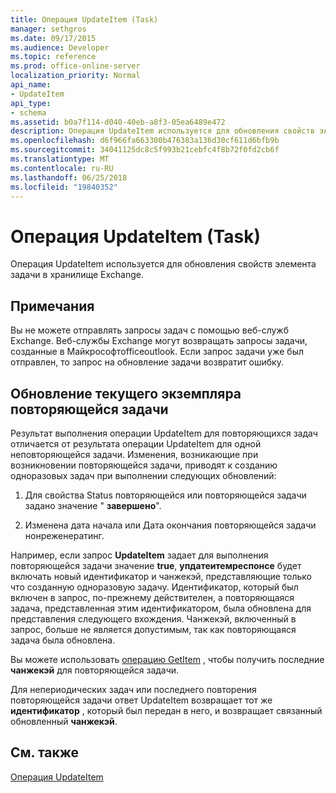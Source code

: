 ```yaml
---
title: Операция UpdateItem (Task)
manager: sethgros
ms.date: 09/17/2015
ms.audience: Developer
ms.topic: reference
ms.prod: office-online-server
localization_priority: Normal
api_name:
- UpdateItem
api_type:
- schema
ms.assetid: b0a7f114-d040-40eb-a8f3-05ea6489e472
description: Операция UpdateItem используется для обновления свойств элемента задачи в хранилище Exchange.
ms.openlocfilehash: d6f966fa663300b476383a136d30cf611d6bfb9b
ms.sourcegitcommit: 34041125dc8c5f993b21cebfc4f8b72f0fd2cb6f
ms.translationtype: MT
ms.contentlocale: ru-RU
ms.lasthandoff: 06/25/2018
ms.locfileid: "19840352"
---
```

# <a name="updateitem-operation-task"></a>Операция UpdateItem (Task)

Операция UpdateItem используется для обновления свойств элемента задачи в хранилище Exchange.
  
## <a name="remarks"></a>Примечания

Вы не можете отправлять запросы задач с помощью веб-служб Exchange. Веб-службы Exchange могут возвращать запросы задачи, созданные в Майкрософтofficeoutlook. Если запрос задачи уже был отправлен, то запрос на обновление задачи возвратит ошибку.
  
## <a name="updating-the-current-occurrence-of-a-recurring-task"></a>Обновление текущего экземпляра повторяющейся задачи

Результат выполнения операции UpdateItem для повторяющихся задач отличается от результата операции UpdateItem для одной неповторяющейся задачи. Изменения, возникающие при возникновении повторяющейся задачи, приводят к созданию одноразовых задач при выполнении следующих обновлений:
  
1. Для свойства Status повторяющейся или повторяющейся задачи задано значение " **завершено**".
    
2. Изменена дата начала или Дата окончания повторяющейся задачи нонреженератинг.
    
Например, если запрос **UpdateItem** задает для выполнения повторяющейся задачи значение **true**, **упдатеитемреспонсе** будет включать новый идентификатор и чанжекэй, представляющие только что созданную одноразовую задачу. Идентификатор, который был включен в запрос, по-прежнему действителен, а повторяющаяся задача, представленная этим идентификатором, была обновлена для представления следующего вхождения. Чанжекэй, включенный в запрос, больше не является допустимым, так как повторяющаяся задача была обновлена. 
  
Вы можете использовать [операцию GetItem](getitem-operation.md) , чтобы получить последние **чанжекэй** для повторяющейся задачи. 
  
Для непериодических задач или последнего повторения повторяющейся задачи ответ UpdateItem возвращает тот же **идентификатор** , который был передан в него, и возвращает связанный обновленный **чанжекэй**.
  
## <a name="see-also"></a>См. также



[Операция UpdateItem](updateitem-operation.md)

